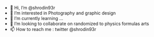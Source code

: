 - 👋 Hi, I’m @shrodin93r
- 👀 I’m interested in Photography and graphic design
- 🌱 I’m currently learning ...
- 💞️ I’m looking to collaborate on randomized to physics formulas arts
- 📫 How to reach me : twitter @shrodin93r

<!---
shrodin93r/shrodin93r is a ✨ special ✨ repository because its `README.md` (this file) appears on your GitHub profile.
You can click the Preview link to take a look at your changes.
--->
